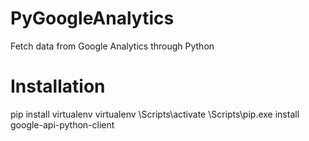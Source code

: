 # PyGoogleAnalytics
Fetch data from Google Analytics through Python

# Installation
pip install virtualenv
virtualenv <your-env-name>
<your-env-name>\Scripts\activate
<your-env-name>\Scripts\pip.exe install google-api-python-client

